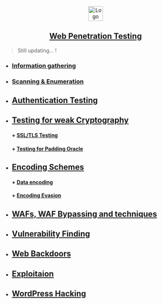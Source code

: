 <br />
<p align="center">
  <a href="https://github.com/sarathlalup">
    <img src="https://raw.githubusercontent.com/sarathlalup/Penetration-Testing/master/Website%20Hacking/webd.png" alt="Logo" width="40" height="40">
  <h2 align="center">Web Penetration Testing </h2>
    
   </a>
  

  

 
</p>

> Still updating...   !

* ###  [  Information gathering](https://github.com/sarathlalup/Penetration-Testing/blob/master/Website%20Hacking/Web%20Information%20Gathering/README.md)


* ###  [  Scanning & Enumeration](https://github.com/sarathlalup/Penetration-Testing/blob/master/Website%20Hacking/Web%20Scanning%20%26%20Enumeration/README.md)
   
   
* ##  [ Authentication Testing](https://github.com/sarathlalup/Penetration-Testing/blob/master/Website%20Hacking/Authentication%20Testing/README.md )  

   
 * ##  [ Testing for weak Cryptography ]( )
   #### + [     SSL/TLS Testing]( )
   #### + [     Testing for Padding Oracle ]( )
   
 * ##  [ Encoding Schemes]( )
   #### + [     Data encoding]( )
   #### + [     Encoding Evasion]( )
   
 * ##  [ WAFs, WAF Bypassing and techniques ](https://github.com/sarathlalup/Cyber-security/blob/master/Website%20Hacking/Bypassing-Web%20Application%20Firewalls/README.md )

* ##  [Vulnerability Finding](https://github.com/sarathlalup/Penetration-Testing/blob/master/Website%20Hacking/Web%20Vulnerability%20Scanning/README.md)
   
   
* ##  [ Web Backdoors](https://github.com/sarathlalup/Cyber-security/tree/master/Website%20Hacking/Web%20Backdoors)

* ##  [ Exploitaion](https://github.com/sarathlalup/Penetration-Testing/blob/master/Website%20Hacking/Web%20Attacks/README.md)

 

   
* ##  [ WordPress Hacking]( )
